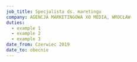 ```yaml
---
job_title: Specjalista ds. maretingu
company: AGENCJA MARKETINGOWA XO MEDIA, WROCŁAW
duties:
  - example 1
  - example 2
  - example 3
date_from: Czerwiec 2019
date_to: obecnie
---
```

